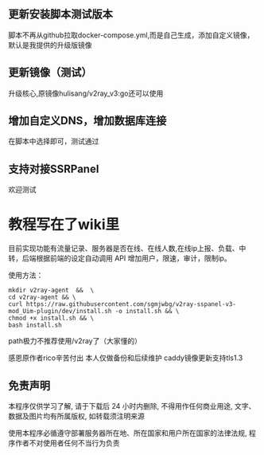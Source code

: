 ## 更新安装脚本测试版本
脚本不再从github拉取docker-compose.yml,而是自己生成，添加自定义镜像，默认是我提供的升级版镜像
## 更新镜像（测试）
升级核心,原镜像hulisang/v2ray_v3:go还可以使用

## 增加自定义DNS，增加数据库连接
在脚本中选择即可，测试通过

## 支持对接SSRPanel
欢迎测试

# 教程写在了wiki里

目前实现功能有流量记录、服务器是否在线、在线人数,在线ip上报、负载、中转，后端根据前端的设定自动调用 API 增加用户，限速，审计，限制ip。

使用方法：

```
mkdir v2ray-agent  &&  \
cd v2ray-agent && \
curl https://raw.githubusercontent.com/sgmjwbg/v2ray-sspanel-v3-mod_Uim-plugin/dev/install.sh -o install.sh && \
chmod +x install.sh && \
bash install.sh
```
path极力不推荐使用/v2ray了（大家懂的）



感恩原作者rico辛苦付出
本人仅做备份和后续维护
caddy镜像更新支持tls1.3

## 免责声明

本程序仅供学习了解, 请于下载后 24 小时内删除, 不得用作任何商业用途, 文字、数据及图片均有所属版权, 如转载须注明来源

使用本程序必循遵守部署服务器所在地、所在国家和用户所在国家的法律法规, 程序作者不对使用者任何不当行为负责
